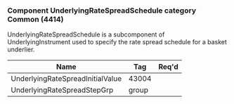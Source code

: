 ### Component UnderlyingRateSpreadSchedule category Common (4414)

UnderlyingRateSpreadSchedule is a subcomponent of UnderlyingInstrument used to specify the rate spread schedule for a basket underlier.

| Name                             | Tag   | Req'd |
|----------------------------------|-------|----------|
| UnderlyingRateSpreadInitialValue | 43004 |       |
| UnderlyingRateSpreadStepGrp      | group |       |

